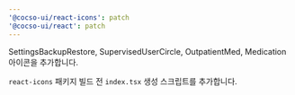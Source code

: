 ```yaml
---
'@cocso-ui/react-icons': patch
'@cocso-ui/react': patch
---
```


SettingsBackupRestore, SupervisedUserCircle, OutpatientMed, Medication 아이콘을 추가합니다.

`react-icons` 패키지 빌드 전 `index.tsx` 생성 스크립트를 추가합니다.
